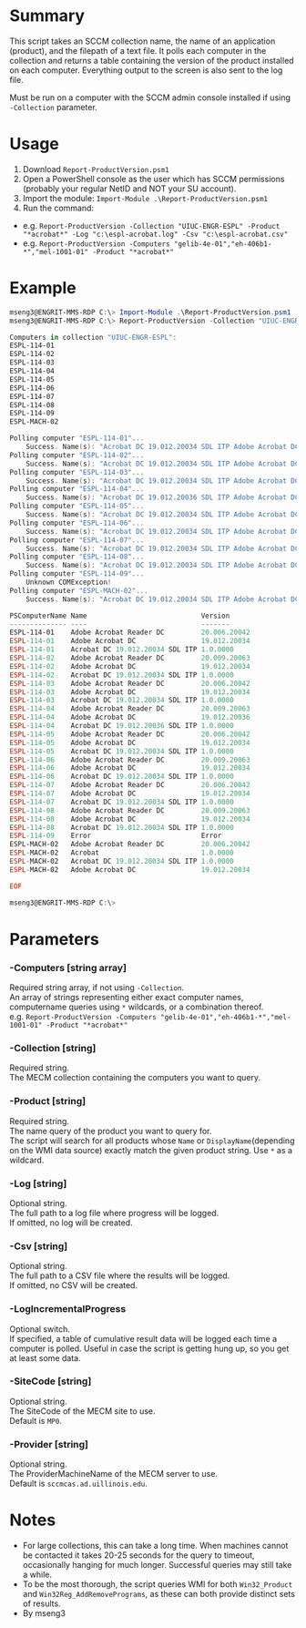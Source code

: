 # Summary
This script takes an SCCM collection name, the name of an application (product), and the filepath of a text file. It polls each computer in the collection and returns a table containing the version of the product installed on each computer. Everything output to the screen is also sent to the log file.  

Must be run on a computer with the SCCM admin console installed if using `-Collection` parameter.  

# Usage
1. Download `Report-ProductVersion.psm1`
2. Open a PowerShell console as the user which has SCCM permissions (probably your regular NetID and NOT your SU account).
3. Import the module: `Import-Module .\Report-ProductVersion.psm1`
4. Run the command:
  - e.g. `Report-ProductVersion -Collection "UIUC-ENGR-ESPL" -Product "*acrobat*" -Log "c:\espl-acrobat.log" -Csv "c:\espl-acrobat.csv"`
  - e.g. `Report-ProductVersion -Computers "gelib-4e-01","eh-406b1-*","mel-1001-01" -Product "*acrobat*"`

# Example
```powershell
mseng3@ENGRIT-MMS-RDP C:\> Import-Module .\Report-ProductVersion.psm1
mseng3@ENGRIT-MMS-RDP C:\> Report-ProductVersion -Collection "UIUC-ENGR-ESPL" -Product "*acrobat*" -Log "c:\epsl-acrobat.log" -Csv "c:\espl-acrobat.csv"

Computers in collection "UIUC-ENGR-ESPL":
ESPL-114-01
ESPL-114-02
ESPL-114-03
ESPL-114-04
ESPL-114-05
ESPL-114-06
ESPL-114-07
ESPL-114-08
ESPL-114-09
ESPL-MACH-02

Polling computer "ESPL-114-01"...
    Success. Name(s): "Acrobat DC 19.012.20034 SDL ITP Adobe Acrobat DC Adobe Acrobat Reader DC", Version(s): "1.0.0000 19.012.20034 20.006.20042".
Polling computer "ESPL-114-02"...
    Success. Name(s): "Acrobat DC 19.012.20034 SDL ITP Adobe Acrobat DC Adobe Acrobat Reader DC", Version(s): "1.0.0000 19.012.20034 20.009.20063".
Polling computer "ESPL-114-03"...
    Success. Name(s): "Acrobat DC 19.012.20034 SDL ITP Adobe Acrobat DC Adobe Acrobat Reader DC", Version(s): "1.0.0000 19.012.20034 20.006.20042".
Polling computer "ESPL-114-04"...
    Success. Name(s): "Acrobat DC 19.012.20036 SDL ITP Adobe Acrobat DC Adobe Acrobat Reader DC", Version(s): "1.0.0000 19.012.20036 20.009.20063".
Polling computer "ESPL-114-05"...
    Success. Name(s): "Acrobat DC 19.012.20034 SDL ITP Adobe Acrobat DC Adobe Acrobat Reader DC", Version(s): "1.0.0000 19.012.20034 20.006.20042".
Polling computer "ESPL-114-06"...
    Success. Name(s): "Acrobat DC 19.012.20034 SDL ITP Adobe Acrobat DC Adobe Acrobat Reader DC", Version(s): "1.0.0000 19.012.20034 20.009.20063".
Polling computer "ESPL-114-07"...
    Success. Name(s): "Acrobat DC 19.012.20034 SDL ITP Adobe Acrobat DC Adobe Acrobat Reader DC", Version(s): "1.0.0000 19.012.20034 20.006.20042".
Polling computer "ESPL-114-08"...
    Success. Name(s): "Acrobat DC 19.012.20034 SDL ITP Adobe Acrobat DC Adobe Acrobat Reader DC", Version(s): "1.0.0000 19.012.20034 20.009.20063".
Polling computer "ESPL-114-09"...
    Unknown COMException!
Polling computer "ESPL-MACH-02"...
    Success. Name(s): "Acrobat DC 19.012.20034 SDL ITP Adobe Acrobat DC Adobe Acrobat Reader DC Acrobat", Version(s): "1.0.0000 19.012.20034 20.006.20042 1.0.0000".

PSComputerName Name                            Version
-------------- ----                            -------
ESPL-114-01    Adobe Acrobat Reader DC         20.006.20042
ESPL-114-01    Adobe Acrobat DC                19.012.20034
ESPL-114-01    Acrobat DC 19.012.20034 SDL ITP 1.0.0000
ESPL-114-02    Adobe Acrobat Reader DC         20.009.20063
ESPL-114-02    Adobe Acrobat DC                19.012.20034
ESPL-114-02    Acrobat DC 19.012.20034 SDL ITP 1.0.0000
ESPL-114-03    Adobe Acrobat Reader DC         20.006.20042
ESPL-114-03    Adobe Acrobat DC                19.012.20034
ESPL-114-03    Acrobat DC 19.012.20034 SDL ITP 1.0.0000
ESPL-114-04    Adobe Acrobat Reader DC         20.009.20063
ESPL-114-04    Adobe Acrobat DC                19.012.20036
ESPL-114-04    Acrobat DC 19.012.20036 SDL ITP 1.0.0000
ESPL-114-05    Adobe Acrobat Reader DC         20.006.20042
ESPL-114-05    Adobe Acrobat DC                19.012.20034
ESPL-114-05    Acrobat DC 19.012.20034 SDL ITP 1.0.0000
ESPL-114-06    Adobe Acrobat Reader DC         20.009.20063
ESPL-114-06    Adobe Acrobat DC                19.012.20034
ESPL-114-06    Acrobat DC 19.012.20034 SDL ITP 1.0.0000
ESPL-114-07    Adobe Acrobat Reader DC         20.006.20042
ESPL-114-07    Adobe Acrobat DC                19.012.20034
ESPL-114-07    Acrobat DC 19.012.20034 SDL ITP 1.0.0000
ESPL-114-08    Adobe Acrobat Reader DC         20.009.20063
ESPL-114-08    Adobe Acrobat DC                19.012.20034
ESPL-114-08    Acrobat DC 19.012.20034 SDL ITP 1.0.0000
ESPL-114-09    Error                           Error
ESPL-MACH-02   Adobe Acrobat Reader DC         20.006.20042
ESPL-MACH-02   Acrobat                         1.0.0000
ESPL-MACH-02   Acrobat DC 19.012.20034 SDL ITP 1.0.0000
ESPL-MACH-02   Adobe Acrobat DC                19.012.20034

EOF

mseng3@ENGRIT-MMS-RDP C:\>
```

# Parameters

### -Computers [string array]
Required string array, if not using `-Collection`.  
An array of strings representing either exact computer names, computername queries using `*` wildcards, or a combination thereof.  
e.g. `Report-ProductVersion -Computers "gelib-4e-01","eh-406b1-*","mel-1001-01" -Product "*acrobat*"`

### -Collection [string]
Required string.  
The MECM collection containing the computers you want to query.  

### -Product [string]
Required string.  
The name query of the product you want to query for.  
The script will search for all products whose `Name` or `DisplayName`(depending on the WMI data source) exactly match the given product string. Use `*` as a wildcard.  

### -Log [string]
Optional string.  
The full path to a log file where progress will be logged.  
If omitted, no log will be created.  

### -Csv [string]
Optional string.  
The full path to a CSV file where the results will be logged.  
If omitted, no CSV will be created.  

### -LogIncrementalProgress
Optional switch.  
If specified, a table of cumulative result data will be logged each time a computer is polled. Useful in case the script is getting hung up, so you get at least some data.  

### -SiteCode [string]
Optional string.  
The SiteCode of the MECM site to use.  
Default is `MP0`.  

### -Provider [string]
Optional string.  
The ProviderMachineName of the MECM server to use.  
Default is `sccmcas.ad.uillinois.edu`.  

# Notes
- For large collections, this can take a long time. When machines cannot be contacted it takes 20-25 seconds for the query to timeout, occasionally hanging for much longer. Successful queries may still take a while.
- To be the most thorough, the script queries WMI for both `Win32_Product` and `Win32Reg_AddRemovePrograms`, as these can both provide distinct sets of results.  
- By mseng3